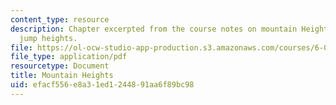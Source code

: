 ```yaml
---
content_type: resource
description: Chapter excerpted from the course notes on mountain Heights and animal
  jump heights.
file: https://ol-ocw-studio-app-production.s3.amazonaws.com/courses/6-055j-the-art-of-approximation-in-science-and-engineering-spring-2008/efacf556e8a31ed1244891aa6f89bc98_feb22c.pdf
file_type: application/pdf
resourcetype: Document
title: Mountain Heights
uid: efacf556-e8a3-1ed1-2448-91aa6f89bc98
---
```

